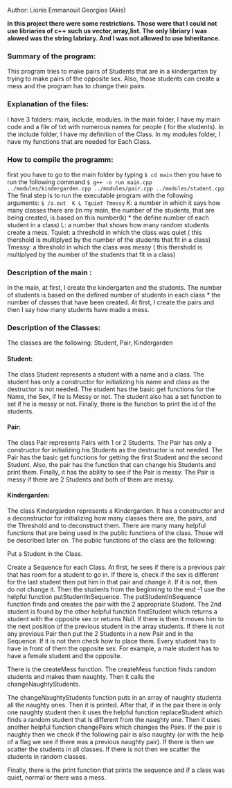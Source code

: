 Author: Lionis Emmanouil Georgios (Akis)

**In this project there were some restrictions. Those were that I could not use libriaries of c++ such us vector,array,list. The only libriary I was alowed was the string labriary. And I was not allowed to use Inheritance.**

### Summary of the program: 

  This program tries to make pairs of Students that are in a kindergarten by trying to make pairs of the opposite sex. Also, those students can create a mess and the program has to change their pairs.
  
### Explanation of the files: 
   I have 3 folders: main, include, modules.
   In the main folder, I have my main code and a file of txt with numerous names for people ( for the students).
   In the include folder, I have my definition of the Class.
   In my modules folder, I have my functions that are needed for Each Class.

### How to compile  the programm:
   first you have to go to the main folder by typing `$ cd main`
   then you have to run the following command  `$ g++ -o run main.cpp ../modules/kindergarden.cpp ../modules/pair.cpp ../modules/student.cpp    `
   The final step is to run the executable program with the following arguments: `$ /a.out  K L Tquiet Tmessy`
   K: a number in which it says how many classes there are (in my main, the number of the students, that are being created, is based on this number(k) * the define number of each student in a class)
   L:  a number that shows how many random students create a mess.
   Tquiet: a threshold in which the class was quiet ( this thershold is multiplyed by the number of the students that fit in a class)
   Tmessy:  a threshold in which the class was messy ( this thershold is multiplyed by the number of the students that fit in a class)

### Description of the main :
   In the main, at first, I create the kindergarten and the students. The number of students is based on the defined number of students in each class * the number of classes that have been created. At first, I create the pairs and then I say how many students have made a mess.
   
### Description of the Classes: 
   The classes are the following:
   Student, Pair, Kindergarden

  #### Student: 
   The class Student represents a student with a name and a class. The student has only a constructor for initializing his name and class as the destructor is not needed. The student has the basic get functions for the Name, the Sex, if he is Messy or not. The student also has a set function to set if he is messy or not. Finally, there is the function to print the id of the students. 
    
  #### Pair: 
   The class Pair represents Pairs with 1 or 2 Students. The Pair has only a constructor for initializing his Students as the destructor is not needed. The Pair has the basic get functions for getting the first Student and the second Student. Also, the pair has the function that can change his Students and print them. Finally, it has the ability to see if the Pair is messy. The Pair is messy if there are 2 Students and both of them are messy.
    
  #### Kindergarden: 
   The class Kindergarden represents a Kindergarden. It has a constructor and a deconstructor for initializing how many classes there are, the pairs, and the Threshold and to deconstruct them. There are many many helpful functions that are being used in the public functions of the class. Those will be described later on. The public functions of the class are the following:
        
   Put a Student in the Class.
  
   Create a Sequence for each Class. At first, he sees if there is a previous pair that has room for a student to go in. If there is, check if the sex is different for the last student then put him in that pair and change it. If it is not, then do not change it. Then the students from the beginning to the end -1 use the helpful function putStudentInSequence. The putStudentInSequence function finds and creates the pair with the 2 appropriate Student. The 2nd student is found by the other helpful function findStudent which returns a student with the opposite sex or returns Null. If there is then it moves him to the next position of the previous student in the array students. If there is not any previous Pair then put the 2 Students in a new Pair and in the Sequence. If it is not then check how to place them. Every student has to have in front of them the opposite sex. For example, a male student has to have a female student and the opposite.   
        
   There is the createMess function. The createMess function finds random students and makes them naughty. Then it calls the changeNaughtyStudents.
        
   The changeNaughtyStudents function puts in an array of naughty students all the naughty ones. Then it is printed. After that, if in the pair there is only one naughty student then it uses the helpful function replaceStudent which finds a random student that is different from the naughty one. Then it uses another helpful function changePairs which changes the Pairs. If the pair is naughty then we check if the following pair is also naughty (or with the help of a flag we see if there was a previous naughty pair). If there is then we scatter the students in all classes. If there is not then we scatter the students in random classes.
   
   Finally, there is the print function that prints the sequence and if a class was quiet, normal or there was a mess.

